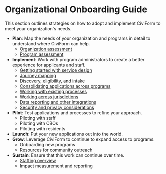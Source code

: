 # Organizational Onboarding Guide

This section outlines strategies on how to adopt and implement CiviForm to meet your organization's needs.

* **Plan**: Map the needs of your organization and programs in detail to understand where CiviForm can help.
  * [Organization assessment](organization-assessment.md)
  * [Program assessment](program-assessment.md)
* **Implement**: Work with program administrators to create a better experience for applicants and staff.
  * [Getting started with service design](service-design.md)
  * [Journey mapping](journey-mapping.md)
  * [Discovery, eligibility, and intake](discovery-eligibility-intake.md)
  * [Consolidating applications across programs](consolidating-programs.md)
  * [Working with existing processes](existing-processes.md)
  * [Working across jurisdictions](working-across-jurisdictions.md)
  * [Data reporting and other integrations](reporting-and-integrations.md)
  * [Security and privacy considerations](security-and-privacy.md)
* **Pilot**: Test applications and processes to refine your approach.
  * Piloting with staff
  * Piloting with CBOs
  * Piloting with residents
* **Launch**: Put your new applications out into the world.
* **Grow**: Leverage CiviForm to continue to expand access to programs.
  * Onboarding new programs
  * Resources for community outreach
* **Sustain**: Ensure that this work can continue over time.
  * [Staffing overview](civic-entity-staffing-overview.md)
  * Impact measurement and reporting
